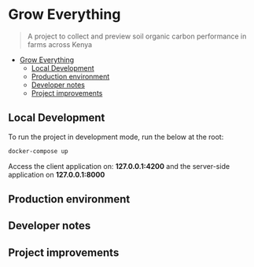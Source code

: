 # Grow Everything

> A project to collect and preview soil organic carbon performance in farms across Kenya

- [Grow Everything](#grow-everything)
  - [Local Development](#local-development)
  - [Production environment](#production-environment)
  - [Developer notes](#developer-notes)
  - [Project improvements](#project-improvements)


## Local Development

To run the project in development mode, run the below at the root:

```bash
docker-compose up 
```

Access the client application on: **127.0.0.1:4200** and the server-side application on **127.0.0.1:8000**

## Production environment


## Developer notes

## Project improvements